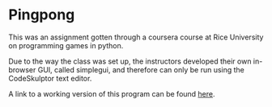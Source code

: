 # Pingpong
This was an assignment gotten through a coursera course at Rice University on programming games in python. 

Due to the way the class was set up, the instructors developed their own in-browser GUI, called simplegui, and therefore can only be run using the CodeSkulptor text editor. 

A link to a working version of this program can be found [here](http://www.codeskulptor.org/#user40_mw0ZRQH5Ej_22.py).